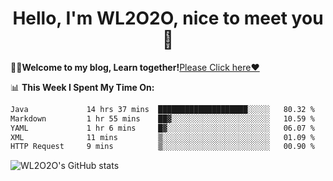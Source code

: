 <h1 align = "center">Hello, I'm WL2O2O, nice to meet you 👋</h1>

🧑‍💻**Welcome to my blog, Learn together!**[Please Click here❤️](https://wl2o2o.github.io)

📊 **This Week I Spent My Time On:**
<!--START_SECTION:waka-->

```txt
Java             14 hrs 37 mins  ████████████████████░░░░░   80.32 %
Markdown         1 hr 55 mins    ██▓░░░░░░░░░░░░░░░░░░░░░░   10.59 %
YAML             1 hr 6 mins     █▓░░░░░░░░░░░░░░░░░░░░░░░   06.07 %
XML              11 mins         ▒░░░░░░░░░░░░░░░░░░░░░░░░   01.09 %
HTTP Request     9 mins          ▒░░░░░░░░░░░░░░░░░░░░░░░░   00.90 %
```

<!--END_SECTION:waka-->

![WL2O2O's GitHub stats](https://github-readme-stats.vercel.app/api?username=wl2o2o&show_icons=true)


<!--
**WL2O2O/WL2O2O** is a ✨ _special_ ✨ repository because its `README.md` (this file) appears on your GitHub profile.

Here are some ideas to get you started:

- 🔭 I’m currently working on ...
- 🌱 I’m currently learning ...
- 👯 I’m looking to collaborate on ...
- 🤔 I’m looking for help with ...
- 💬 Ask me about ...
- 📫 How to reach me: ...
- 😄 Pronouns: ...
- ⚡ Fun fact: ...
-->
